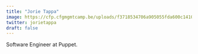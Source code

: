 ```yaml
---
title: "Jorie Tappa"
image: https://cfp.cfgmgmtcamp.be/uploads/f3718534706a905055fda600c1410b898969fb7abef17e44d5.jpeg
twitter: jorietappa
draft: false
---
```


Software Engineer at Puppet.  


